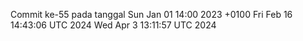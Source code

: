 Commit ke-55 pada tanggal Sun Jan 01 14:00 2023 +0100
Fri Feb 16 14:43:06 UTC 2024
Wed Apr  3 13:11:57 UTC 2024
